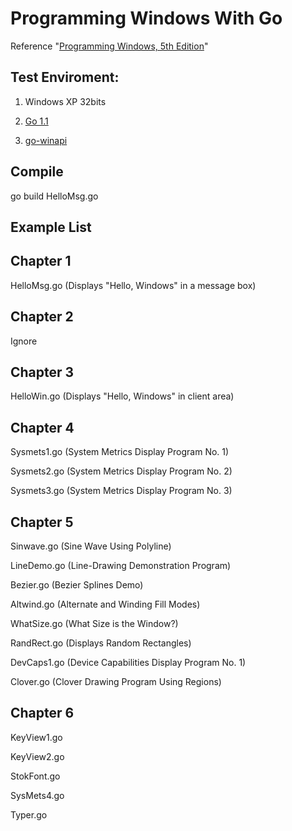 Programming Windows With Go
========================
Reference "[Programming Windows, 5th Edition](http://www.charlespetzold.com/pw5/)"



## Test Enviroment: ##
1) Windows XP 32bits
 
2) [Go 1.1](https://code.google.com/p/go/downloads/list)
 
3) [go-winapi](https://github.com/cwchiu/go-winapi) 

## Compile ##
go build HelloMsg.go

## Example List ##
Chapter 1
- 
HelloMsg.go (Displays "Hello, Windows" in a message box)

Chapter 2
- 
Ignore 

Chapter 3
- 
HelloWin.go (Displays "Hello, Windows" in client area)

Chapter 4
- 
Sysmets1.go (System Metrics Display Program No. 1)

Sysmets2.go (System Metrics Display Program No. 2)

Sysmets3.go (System Metrics Display Program No. 3)

Chapter 5
- 
Sinwave.go (Sine Wave Using Polyline)

LineDemo.go (Line-Drawing Demonstration Program)

Bezier.go (Bezier Splines Demo)

Altwind.go (Alternate and Winding Fill Modes)

WhatSize.go (What Size is the Window?)

RandRect.go (Displays Random Rectangles)

DevCaps1.go (Device Capabilities Display Program No. 1)

Clover.go (Clover Drawing Program Using Regions)

Chapter 6
- 
KeyView1.go

KeyView2.go

StokFont.go

SysMets4.go

Typer.go

